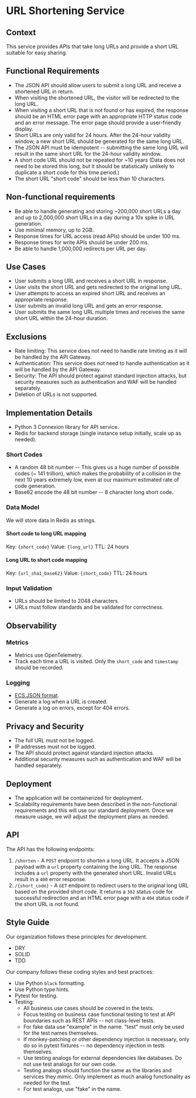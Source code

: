 # URL Shortening Service

## Context

This service provides APIs that take long URLs and provide a short URL suitable
for easy sharing.

## Functional Requirements

- The JSON API should allow users to submit a long URL and receive a shortened
  URL in return.
- When visiting the shortened URL, the visitor will be redirected to the long
  URL.
- When visiting a short URL that is not found or has expired, the response
  should be an HTML error page with an
  appropriate HTTP status code and an error message. The error page should
  provide a user-friendly display.
- Short URLs are only valid for 24 hours. After the 24-hour validity window, a
  new short URL should be generated for the
  same long URL.
- The JSON API must be idempotent -- submitting the same long URL will result in
  the same short URL for the 24-hour
  validity window.
- A short code URL should not be repeated for ~10 years (Data does not need to
  be stored this long, but it should be
  statistically unlikely to duplicate a short code for this time period.)
- The short URL "short code" should be less than 10 characters.

## Non-functional requirements

- Be able to handle generating and storing ~200,000 short URLs a day and up to
  2,000,000 short URLs in a day during a
  10x spike in URL generation.
- Use minimal memory, up to 2GB.
- Response times for URL access (read APIs) should be under 100 ms.
- Response times for write APIs should be under 200 ms.
- Be able to handle 1,000,000 redirects per URL per day.

## Use Cases

- User submits a long URL and receives a short URL in response.
- User visits the short URL and gets redirected to the original long URL.
- User attempts to access an expired short URL and receives an appropriate
  response.
- User submits an invalid long URL and gets an error response.
- User submits the same long URL multiple times and receives the same short URL
  within the 24-hour duration.

## Exclusions

- Rate limiting: This service does not need to handle rate limiting as it will
  be handled by the API Gateway.
- Authentication: This service does not need to handle authentication as it will
  be handled by the API Gateway.
- Security: The API should protect against standard injection attacks, but
  security measures such as authentication and
  WAF will be handled separately.
- Deletion of URLs is not supported.

## Implementation Details

- Python 3 Connexion library for API service.
- Redis for backend storage (single instance setup initially, scale up as
  needed).

### Short Codes

- A random 48 bit number -- This gives us a huge number of possible codes (~ 141
  trillion), which makes the probability
  of a collision in the next 10 years extremely low, even at our maximum
  estimated rate of code generation.
- Base62 encode the 48 bit number -- 8 character long short code.

### Data Model

We will store data in Redis as strings.

#### Short code to long URL mapping

Key: `{short_code}`
Value: `{long_url}`
TTL: 24 hours

#### Long URL to short code mapping

Key: `{url_sha1_base62}`
Value: `{short_code}`
TTL: 24 hours

### Input Validation

- URLs should be limited to 2048 characters.
- URLs must follow standards and be validated for correctness.

## Observability

### Metrics

- Metrics use OpenTelemetry.
- Track each time a URL is visited. Only the `short_code` and `timestamp` should
  be recorded.

### Logging

- [ECS JSON format](https://www.elastic.co/guide/en/ecs/current/ecs-reference.html).
- Generate a log when a URL is created.
- Generate a log on errors, except for 404 errors.

## Privacy and Security

- The full URL must not be logged.
- IP addresses must not be logged.
- The API should protect against standard injection attacks.
- Additional security measures such as authentication and WAF will be handled
  separately.

## Deployment

- The application will be containerized for deployment.
- Scalability requirements have been described in the non-functional
  requirements and this will use our standard
  deployment. Once we measure usage, we will adjust the deployment plans as
  needed.

## API

The API has the following endpoints:

1. `/shorten` - A `POST` endpoint to shorten a long URL. It accepts a JSON
   payload with a `url` property containing the
   long URL. The response includes a `url` property with the generated short
   URL. Invalid URLs result in a `400` error
   response.
2. `/{short_code}` - A `GET` endpoint to redirect users to the original long URL
   based on the provided short code. It
   returns a `302` status code for successful redirection and an HTML error page
   with a `404` status code if the short
   URL is not found.

## Style Guide

Our organization follows these principles for development.

- DRY
- SOLID
- TDD

Our company follows these coding styles and best practices:

- Use Python `black` formatting.
- Use Python type hints.
- Pytest for testing.
- Testing:
    - All business use cases should be covered in the tests.
    - Focus testing on business case functional testing to test at API
      boundaries such as REST APIs -- not class-level
      tests.
    - For fake data use "example" in the name. "test" must only be used for the
      test names themselves.
    - If monkey-patching or other dependency injection is necessary, only do so
      in pytest fixtures -- no dependency
      injection in tests themselves.
    - Use testing analogs for external dependencies like databases. Do not use
      test analogs for our own code.
    - Testing analogs should function the same as the libraries and services
      they mimic. Only implement as much analog
      functionality as needed for the test.
    - For test analogs, use "fake" in the name.

